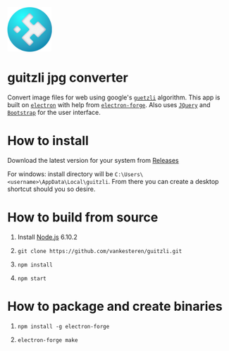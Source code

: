<img src="https://raw.githubusercontent.com/vankesteren/guitzli/master/build/icon.png" width="20%"> 

# guitzli jpg converter
Convert image files for web using google's [`guetzli`](https://github.com/google/guetzli) algorithm. This app is built on [`electron`](https://electron.atom.io/) with help from [`electron-forge`](https://beta.electronforge.io/). Also uses [`JQuery`](https://jquery.com/) and [`Bootstrap`](http://getbootstrap.com/) for the user interface.

# How to install
Download the latest version for your system from [Releases](https://github.com/vankesteren/guitzli/releases)

For windows: install directory will be `C:\Users\<username>\AppData\Local\guitzli`. From there you can create a desktop shortcut should you so desire.


# How to build from source

1. Install [Node.js](https://nodejs.org/en/download/) 6.10.2

2. `git clone https://github.com/vankesteren/guitzli.git`

3. `npm install`

4. `npm start`

# How to package and create binaries

1. `npm install -g electron-forge`

2. `electron-forge make`

